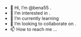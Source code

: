 - 👋 Hi, I’m @bena55 .
- 👀 I’m interested in .
- 🌱 I’m currently learning 
- 💞️ I’m looking to collaborate on .
- 📫 How to reach me ...

<!---
bena55/bena55 is a ✨ special ✨ repository because its `README.md` (this file) appears on your GitHub profile.
You can click the Preview link to take a look at your changes.
--->
